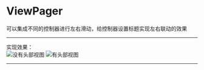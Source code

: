 # ViewPager
可以集成不同的控制器进行左右滑动，给控制器设置标题实现左右联动的效果

---
实现效果：<br>
![](https://github.com/GGGHub/ViewPager/raw/master/LSYViewPagerVC/ViewPager.gif "没有头部视图")
![](https://github.com/GGGHub/ViewPager/raw/master/LSYViewPagerVC/ViewPager2.gif "有头部视图")<br>

---
